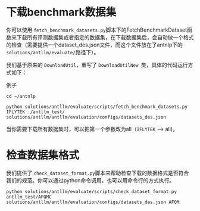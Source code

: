 # 下载benchmark数据集

你可以使用 `fetch_benchmark_datasets.py`脚本下的FetchBenchmarkDataset函数来下载所有评测数据集或者指定的数据集，在下载数据集后，会自动做一个格式的检查（需要提供一个dataset_des.json文件，而这个文件放在了antnlp下的 `solutions/antllm/evaluate/`路径下）。

我们基于原来的 `DownloadUtil`，重写了 `DownloadUtilNew `类，具体的代码运行方式如下：

例子

`cd ~/antnlp`

`python solutions/antllm/evaluate/scripts/fetch_benchmark_datasets.py IFLYTEK ./antllm_test/ solutions/antllm/antllm/evaluation/configs/datasets_des.json`

当你需要下载所有数据集时，可以把第一个参数改为all（`IFLYTEK` --> all)。

# 检查数据集格式

我们提供了 `check_dataset_format.py`脚本来帮助检查下载的数据格式是否符合我们的规范。你可以通过python命令调用，也可以用命令行的方式执行。

`python solutions/antllm/evaluate/scripts/check_dataset_format.py antllm_test/AFQMC solutions/antllm/antllm/evaluation/configs/datasets_des.json AFQM`
